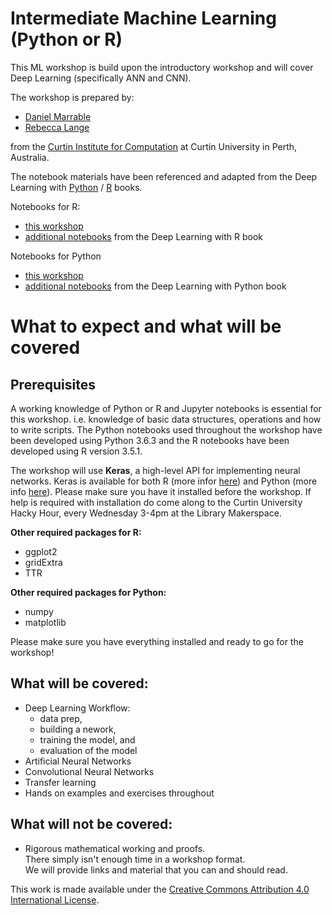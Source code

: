 # Intermediate Machine Learning (Python or R)

This ML workshop is build upon the introductory workshop and will cover Deep Learning (specifically ANN and CNN).

The workshop is prepared by:
- [Daniel Marrable](http://computation.curtin.edu.au/about/computational-specialists/curtin-business-school/)
- [Rebecca Lange](http://computation.curtin.edu.au/about/computational-specialists/humanities/)

from the [Curtin Institute for Computation](http://computation.curtin.edu.au) at Curtin University in Perth, Australia. 

The notebook materials have been referenced and adapted from the 
Deep Learning with [Python](https://www.manning.com/books/deep-learning-with-python) / [R](https://www.manning.com/books/deep-learning-with-r) books.

Notebooks for R:
- [this workshop](https://github.com/CurtinIC/cic-ml-intermediate-workshop/tree/master/notebooks/R)
- [additional notebooks](https://github.com/jjallaire/deep-learning-with-r-notebooks) from the Deep Learning with R book 

Notebooks for Python
- [this workshop](https://github.com/CurtinIC/cic-ml-intermediate-workshop/tree/master/notebooks/python) 
- [additional notebooks](https://github.com/fchollet/deep-learning-with-python-notebooks) from the Deep Learning with Python book 


# What to expect and what will be covered

## Prerequisites 
A working knowledge of Python or R and Jupyter notebooks is essential for this workshop. i.e. 
knowledge of basic data structures, operations and how to write scripts. 
The Python notebooks used throughout the workshop have been developed using Python 3.6.3 
and the R notebooks have been developed using R version 3.5.1.

The workshop will use **Keras**, a high-level API for implementing neural networks. 
Keras is available for both R (more infor [here](https://keras.rstudio.com/)) and Python (more info [here](https://keras.io/)).
Please make sure you have it installed before the workshop. If help is required with installation 
do come along to the Curtin University Hacky Hour, every Wednesday 3-4pm at the Library Makerspace.

**Other required packages for R:**

- ggplot2
- gridExtra
- TTR

**Other required packages for Python:**

- numpy
- matplotlib

Please make sure you have everything installed and ready to go for the workshop!

## What will be covered:
- Deep Learning Workflow:
   - data prep,
   - building a nework,
   - training the model, and
   - evaluation of the model
- Artificial Neural Networks
- Convolutional Neural Networks
- Transfer learning
- Hands on examples and exercises throughout

## What will not be covered:
- Rigorous mathematical working and proofs.   
There simply isn't enough time in a workshop format.  
We will provide links and material that you can and should read.

 

This work is made available under the [Creative Commons Attribution 4.0 International License](http://creativecommons.org/licenses/by/4.0/).
